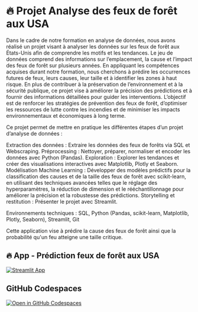 # 🔥 Projet Analyse des feux de forêt aux USA

Dans le cadre de notre formation en analyse de données, nous avons réalisé un projet visant à analyser les données sur les feux de forêt aux États-Unis afin de comprendre les motifs et les tendances. Le jeu de données comprend des informations sur l’emplacement, la cause et l’impact des feux de forêt sur plusieurs années. En appliquant les compétences acquises durant notre formation, nous cherchons à prédire les occurrences futures de feux, leurs causes, leur taille et à identifier les zones à haut risque. En plus de contribuer à la préservation de l’environnement et à la sécurité publique, ce projet vise à améliorer la précision des prédictions et à fournir des informations détaillées pour guider les interventions. L’objectif est de renforcer les stratégies de prévention des feux de forêt, d’optimiser les ressources de lutte contre les incendies et de minimiser les impacts environnementaux et économiques à long terme.

Ce projet permet de mettre en pratique les différentes étapes d’un projet d’analyse de données :

Extraction des données : Extraire les données des feux de forêts via SQL et Webscraping.
Préprocessing : Nettoyer, préparer, normaliser et encoder les données avec Python (Pandas).
Exploration : Explorer les tendances et créer des visualisations interactives avec Matplotlib, Plotly et Seaborn.
Modélisation Machine Learning : Développer des modèles prédictifs pour la classification des causes et de la taille des feux de forêt avec scikit-learn, en utilisant des techniques avancées telles que le réglage des hyperparamètres, la réduction de dimension et le rééchantillonnage pour améliorer la précision et la robustesse des prédictions.
Storytelling et restitution : Présenter le projet avec Streamlit.

Environnements techniques : SQL, Python (Pandas, scikit-learn, Matplotlib, Plotly, Seaborn), Streamlit, Git

Cette application vise à prédire la cause des feux de forêt ainsi que la probabilité qu'un feu atteigne une taille critique. 

## 🔥 App - Prédiction feux de forêt aux USA 

[![Streamlit App](https://static.streamlit.io/badges/streamlit_badge_black_white.svg)](https://Feux-foret-USA.streamlit.app/)

## GitHub Codespaces

[![Open in GitHub Codespaces](https://github.com/codespaces/badge.svg)](https://codespaces.new/streamlit/app-starter-kit?quickstart=1)
